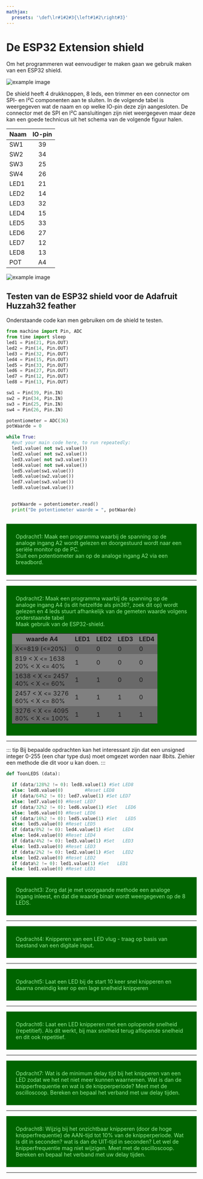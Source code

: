 ```yaml
---
mathjax:
  presets: '\def\lr#1#2#3{\left#1#2\right#3}'
---
```


# De ESP32 Extension shield

Om het programmeren wat eenvoudiger te maken gaan we gebruik maken van een ESP32 shield.

![example image](./images/shield1.png "De ESP32 shield.")

De shield heeft 4 drukknoppen, 8 leds, een trimmer en een connector om SPI- en I²C componenten aan te sluiten. In de volgende tabel is weergegeven wat de naam en op welke IO-pin deze zijn aangesloten. De connector met de SPI en I²C aansluitingen zijn niet weergegeven maar deze kan een goede technicus uit het schema van de volgende figuur halen.


| Naam | IO-pin |
| ----------- |:------------:|
| SW1| 39 | 
| SW2| 34| 
| SW3| 25 | 
| SW4| 26 | 
| LED1| 21 | 
| LED2| 14 | 
| LED3| 32 | 
| LED4| 15 | 
| LED5| 33 | 
| LED6| 27 | 
| LED7| 12 | 
| LED8| 13 | 
| POT| A4 | 

![example image](./images/schema.png "De ESP32 shield.")

## Testen van de ESP32 shield voor de Adafruit Huzzah32 feather

Onderstaande code kan men gebruiken om de shield te testen.

```python
from machine import Pin, ADC
from time import sleep
led1 = Pin(21, Pin.OUT)
led2 = Pin(14, Pin.OUT)
led3 = Pin(32, Pin.OUT)
led4 = Pin(15, Pin.OUT)
led5 = Pin(33, Pin.OUT)
led6 = Pin(27, Pin.OUT)
led7 = Pin(12, Pin.OUT)
led8 = Pin(13, Pin.OUT)

sw1 = Pin(39, Pin.IN)
sw2 = Pin(34, Pin.IN)
sw3 = Pin(25, Pin.IN)
sw4 = Pin(26, Pin.IN)

potentiometer = ADC(36)
potWaarde = 0

while True:
  #put your main code here, to run repeatedly:
  led1.value( not sw1.value())
  led2.value( not sw2.value())
  led3.value( not sw3.value())
  led4.value( not sw4.value())
  led5.value(sw1.value())
  led6.value(sw2.value())
  led7.value(sw3.value())
  led8.value(sw4.value())
  

  potWaarde = potentiometer.read()
  print("De potentiometer waarde = ", potWaarde)
 

```

<div style="background-color:darkgreen; text-align:left; vertical-align:left; padding:15px;">
<p style="color:lightgreen; margin:10px">
Opdracht1: Maak een programma waarbij de spanning op de analoge ingang A2 wordt gelezen en doorgestuurd wordt naar een seriële monitor op de PC.<br>
Sluit een potentiometer aan op de analoge ingang A2 via een breadbord.
</p>
</div>

***

<html>
<div style="background-color:darkgreen; text-align:left; vertical-align:left; padding:15px;">
<p style="color:lightgreen; margin:10px">
Opdracht2: Maak een programma waarbij de spanning op de analoge ingang A4 (is dit hetzelfde als pin36?, zoek dit op) wordt gelezen en 4 leds stuurt afhankelijk van de gemeten waarde volgens onderstaande tabel<br>
Maak gebruik van de ESP32-shield.
</p>
<table>
  <tr bgcolor="Gray">
    <th>waarde A4</th>
    <th>LED1</th>
    <th>LED2</th>
    <th>LED3</th>
    <th>LED4</th>
  </tr>
  <tr bgcolor="DimGray">
    <td>X&lt=819 (&lt=20%)</td>
    <td>0</td>
    <td>0</td>
    <td>0</td>
    <td>0</td>
  </tr>
  <tr bgcolor="Gray">
    <td>819 &lt X &lt= 1638 <br> 20% &lt X &lt= 40%</td>
    <td>1</td>
    <td>0</td>
    <td>0</td>
    <td>0</td>
  </tr>
  <tr bgcolor="DimGray">
    <td>1638 &lt X &lt= 2457 <br> 40% &lt X &lt= 60%</td>
    <td>1</td>
    <td>1</td>
    <td>0</td>
    <td>0</td>
  </tr>
  <tr bgcolor="Gray">
    <td>2457 &lt X &lt= 3276 <br> 60% &lt X &lt= 80%</td>
    <td>1</td>
    <td>1</td>
    <td>1</td>
    <td>0</td>
  </tr>
  <tr bgcolor="DimGray">
    <td>3276 &lt X &lt= 4095 <br> 80% &lt X &lt= 100%</td>
    <td>1</td>
    <td>1</td>
    <td>1</td>
    <td>1</td>
  </tr>
</table>
</div>
</html>

***

::: tip
Bij bepaalde opdrachten kan het interessant zijn dat een unsigned integer 0-255 (een char type dus) moet omgezet worden naar 8bits. Ziehier een methode die dit voor u kan doen.
:::

```python
def ToonLEDS (data):
           
  if (data/128%2 != 0): led8.value(1) #Set LED8   
  else: led8.value(0)        #Reset LED8   
  if (data/64%2 != 0): led7.value(1) #Set LED7   
  else: led7.value(0) #Reset LED7   
  if (data/32%2 != 0): led6.value(1) #Set   LED6   
  else: led6.value(0) #Reset LED6   
  if (data/16%2 != 0): led5.value(1) #Set   LED5   
  else: led5.value(0) #Reset LED5   
  if (data/8%2 != 0): led4.value(1) #Set   LED4   
  else: led4.value(0) #Reset LED4   
  if (data/4%2 != 0): led3.value(1) #Set   LED3   
  else: led3.value(0) #Reset LED3   
  if (data/2%2 != 0): led2.value(1) #Set   LED2   
  else: led2.value(0) #Reset LED2   
  if (data%2 != 0): led1.value(1) #Set   LED1   
  else: led1.value(0) #Reset LED1

```

<div style="background-color:darkgreen; text-align:left; vertical-align:left; padding:15px;">
<p style="color:lightgreen; margin:10px">
Opdracht3: Zorg dat je met voorgaande methode een analoge ingang inleest, en dat die waarde binair wordt weergegeven op de 8 LEDS.
</p>
</div>

***

<div style="background-color:darkgreen; text-align:left; vertical-align:left; padding:15px;">
<p style="color:lightgreen; margin:10px">
Opdracht4: Knipperen van een LED vlug - traag op basis van toestand van een digitale input.
</p>
</div>

***

<div style="background-color:darkgreen; text-align:left; vertical-align:left; padding:15px;">
<p style="color:lightgreen; margin:10px">
Opdracht5: Laat een LED bij de start 10 keer snel knipperen en daarna oneindig keer op een lage snelheid knipperen
</p>
</div>

***

<div style="background-color:darkgreen; text-align:left; vertical-align:left; padding:15px;">
<p style="color:lightgreen; margin:10px">
Opdracht6: Laat een LED knipperen met een oplopende snelheid (repetitief). Als dit werkt, bij max snelheid terug aflopende snelheid en dit ook repetitief. 
</p>
</div>

***

<div style="background-color:darkgreen; text-align:left; vertical-align:left; padding:15px;">
<p style="color:lightgreen; margin:10px">
Opdracht7: Wat is de minimum delay tijd bij het knipperen van een LED zodat we het net niet meer kunnen waarnemen. Wat is dan de knipperfrequentie en wat is de knipperperiode? Meet met de oscilloscoop. Bereken en bepaal het verband met uw delay tijden. 
</p>
</div>

***

<div style="background-color:darkgreen; text-align:left; vertical-align:left; padding:15px;">
<p style="color:lightgreen; margin:10px">
Opdracht8: Wijzig bij het onzichtbaar knipperen (door de hoge knipperfrequentie) de AAN-tijd tot 10% van de knipperperiode. Wat is dit in seconden? wat is dan de UIT-tijd in seconden? Let wel de knipperfrequentie mag niet wijzigen. Meet met de oscilloscoop. Bereken en bepaal het verband met uw delay tijden. 
</p>
</div>

***